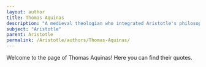 ```yaml
---
layout: author
title: Thomas Aquinas
description: "A medieval theologian who integrated Aristotle's philosophy with Christian doctrine, greatly impacting Western thought."
subject: "Aristotle"
parent: Aristotle
permalink: /Aristotle/authors/Thomas-Aquinas/
---
```


Welcome to the page of Thomas Aquinas! Here you can find their quotes.

